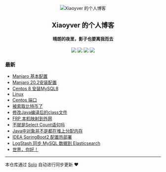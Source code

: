 <p align="center"><img alt="Xiaoyver 的个人博客" src="https://static.b3log.org/images/brand/solo-128.png"></p><h2 align="center">
Xiaoyver 的个人博客
</h2>

<h4 align="center">晴朗的夜里，影子也要离我而去</h4>
<p align="center"><a title="Xiaoyver 的个人博客" target="_blank" href="https://github.com/Xiaoyver/solo-blog"><img src="https://img.shields.io/github/last-commit/Xiaoyver/solo-blog.svg?style=flat-square&color=FF9900"></a>
<a title="GitHub repo size in bytes" target="_blank" href="https://github.com/Xiaoyver/solo-blog"><img src="https://img.shields.io/github/repo-size/Xiaoyver/solo-blog.svg?style=flat-square"></a>
<a title="Solo Version" target="_blank" href="https://github.com/88250/solo/releases"><img src="https://img.shields.io/badge/solo-4.3.1-f1e05a.svg?style=flat-square&color=blueviolet"></a>
<a title="Hits" target="_blank" href="https://github.com/88250/hits"><img src="https://hits.b3log.org/Xiaoyver/solo-blog.svg"></a></p>

### 最新

* [Manjaro 基本配置](https:///articles/2021/02/20/1613806915343.html)
* [Manjaro 20.2安装配置](https:///articles/2021/02/03/1612343051327.html)
* [Centos 8 安装MySQL8](https:///articles/2020/11/11/1605064605139.html)
* [Linux ](https:///articles/2020/11/11/1605064289391.html)
* [Centos 端口](https:///articles/2020/11/11/1605063488832.html)
* [被索取比特币了](https:///articles/2020/11/04/1604457055324.html)
* [修改Java编译后的class文件](https:///articles/2020/09/25/1601001570709.html)
* [FRP 本机映射到外网](https:///articles/2020/09/15/1600133507114.html)
* [不就是Select Count语句吗](https:///articles/2020/09/15/1600133450807.html)
* [Java中对象并不是都在堆上分配内存](https:///articles/2020/09/15/1600133412477.html)
* [IDEA SpringBoot2 配置热部署](https:///articles/2020/09/15/1600133345416.html)
* [LogStash 同步 MySQL 数据到 Elasticsearch](https:///articles/2020/09/15/1600133255084.html)
* [世界，你好！](https:///hello-solo)



---

本仓库通过 [Solo](https://github.com/88250/solo) 自动进行同步更新 ❤️ 
